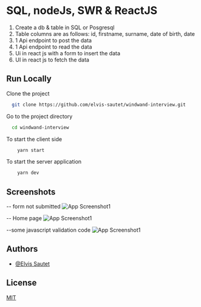 
# SQL, nodeJs, SWR & ReactJS

1. Create a db & table in SQL or Posgresql 
2. Table columns are as follows: id, firstname, surname, date of birth, date
3. 1 Api endpoint to post the data
4. 1 Api endpoint to read the data
5. Ui in react js with a form to insert the data
6. UI in react js to fetch the data

## Run Locally

Clone the project

```bash
  git clone https://github.com/elvis-sautet/windwand-interview.git
```

Go to the project directory

```bash
  cd windwand-interview
```

To start the client side
```bash
    yarn start
```
To start the server application
```bash
    yarn dev
```


## Screenshots
-- form not submitted
![App Screenshot1](/client-react/snip2.png)

-- Home page
![App Screenshot1](/client-react/snip1.png)

--some javascript validation code
![App Screenshot1](/images/error.png)




## Authors

- [@Elvis Sautet](https://www.github.com/elvis-sautet)


## License

[MIT](https://choosealicense.com/licenses/mit/)

